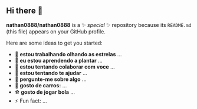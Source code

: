 ## Hi there 👋


**nathan0888/nathan0888** is a ✨ _special_ ✨ repository because its `README.md` (this file) appears on your GitHub profile.

Here are some ideas to get you started:

- 🔭 **estou trabalhando olhando as estrelas** ...
- 🌱 **eu estou aprendendo a plantar** ...
- 👯 **estou tentando colaborar com voce** ...
- 🤔 **estou tentando te ajudar** ...
- 💬 **pergunte-me sobre algo** ...
- 🚙 **gosto de carros:** ...
- ⚽ **gosto de jogar bola** ...
- ⚡ Fun fact: ...

